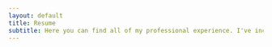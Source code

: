```yaml
---
layout: default
title: Resume
subtitle: Here you can find all of my professional experience. I've included everything from various career paths, paid and unpaid.
---
```

